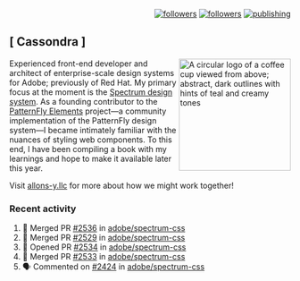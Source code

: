 <p align="right"><a rel="me" href="https://front-end.social/@castastrophe">
    <img alt="followers" title="Follow me on Mastodon" src="https://img.shields.io/mastodon/follow/109297102751309835?domain=https%3A%2F%2Ffront-end.social&label=Follow&logo=mastodon&logoColor=white&style=for-the-badge&labelColor=008080&color=006969"/></a>
  <a href="https://codepen.io/castastrophe/">
    <img alt="followers" title="Follow me on CodePen" src="https://img.shields.io/badge/16-1?color=640464&labelColor=7c007c&style=for-the-badge&logo=codepen&label=Follow"/></a>
<a href="https://castastrophe.medium.com/">
    <img alt="publishing" title="View articles on Medium" src="https://img.shields.io/badge/107-1?color=666&labelColor=444&label=subscribe&logo=medium&logoColor=white&style=for-the-badge"/></a>
</p>

## [&nbsp;Cassondra&nbsp;]

<img align="right" src="https://github-production-user-asset-6210df.s3.amazonaws.com/1840295/253016758-ba468774-1cd3-42c2-8f43-947b5eeb5edf.png" height="200" alt="A circular logo of a coffee cup viewed from above; abstract, dark outlines with hints of teal and creamy tones">

Experienced front-end developer and architect of enterprise-scale design systems for Adobe; previously of Red Hat. My primary focus at the moment is the [Spectrum design system](https://github.com/adobe/spectrum-css). As a founding contributor to the [PatternFly&nbsp;Elements](https://github.com/patternfly/patternfly-elements) project&mdash;a community implementation of the PatternFly design system&mdash;I became intimately familiar with the nuances of styling web components. To this end, I have been compiling a book with my learnings and hope to make it available later this year.

Visit [allons-y.llc](http://allons-y.llc/) for more about how we might work together!

### Recent activity

<!--START_SECTION:activity-->
1. 🎉 Merged PR [#2536](https://github.com/adobe/spectrum-css/pull/2536) in [adobe/spectrum-css](https://github.com/adobe/spectrum-css)
2. 🎉 Merged PR [#2529](https://github.com/adobe/spectrum-css/pull/2529) in [adobe/spectrum-css](https://github.com/adobe/spectrum-css)
3. 💪 Opened PR [#2534](https://github.com/adobe/spectrum-css/pull/2534) in [adobe/spectrum-css](https://github.com/adobe/spectrum-css)
4. 🎉 Merged PR [#2533](https://github.com/adobe/spectrum-css/pull/2533) in [adobe/spectrum-css](https://github.com/adobe/spectrum-css)
5. 🗣 Commented on [#2424](https://github.com/adobe/spectrum-css/pull/2424#issuecomment-1948839059) in [adobe/spectrum-css](https://github.com/adobe/spectrum-css)
<!--END_SECTION:activity-->
